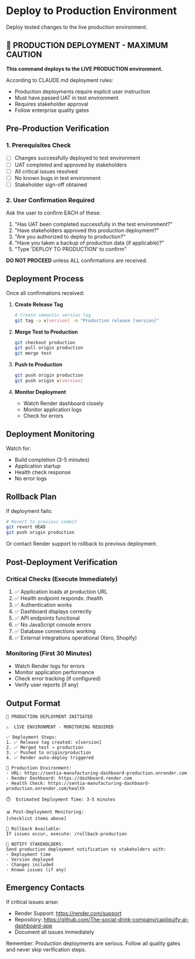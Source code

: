 # Deploy to Production Environment

Deploy tested changes to the live production environment.

## 🔴 PRODUCTION DEPLOYMENT - MAXIMUM CAUTION

**This command deploys to the LIVE PRODUCTION environment.**

According to CLAUDE.md deployment rules:
- Production deployments require explicit user instruction
- Must have passed UAT in test environment
- Requires stakeholder approval
- Follow enterprise quality gates

## Pre-Production Verification

### 1. Prerequisites Check
- [ ] Changes successfully deployed to test environment
- [ ] UAT completed and approved by stakeholders
- [ ] All critical issues resolved
- [ ] No known bugs in test environment
- [ ] Stakeholder sign-off obtained

### 2. User Confirmation Required

Ask the user to confirm EACH of these:
1. "Has UAT been completed successfully in the test environment?"
2. "Have stakeholders approved this production deployment?"
3. "Are you authorized to deploy to production?"
4. "Have you taken a backup of production data (if applicable)?"
5. "Type 'DEPLOY TO PRODUCTION' to confirm"

**DO NOT PROCEED** unless ALL confirmations are received.

## Deployment Process

Once all confirmations received:

1. **Create Release Tag**
   ```bash
   # Create semantic version tag
   git tag -a v[version] -m "Production release [version]"
   ```

2. **Merge Test to Production**
   ```bash
   git checkout production
   git pull origin production
   git merge test
   ```

3. **Push to Production**
   ```bash
   git push origin production
   git push origin v[version]
   ```

4. **Monitor Deployment**
   - Watch Render dashboard closely
   - Monitor application logs
   - Check for errors

## Deployment Monitoring

Watch for:
- Build completion (3-5 minutes)
- Application startup
- Health check response
- No error logs

## Rollback Plan

If deployment fails:
```bash
# Revert to previous commit
git revert HEAD
git push origin production
```

Or contact Render support to rollback to previous deployment.

## Post-Deployment Verification

### Critical Checks (Execute Immediately)
1. ✅ Application loads at production URL
2. ✅ Health endpoint responds: /health
3. ✅ Authentication works
4. ✅ Dashboard displays correctly
5. ✅ API endpoints functional
6. ✅ No JavaScript console errors
7. ✅ Database connections working
8. ✅ External integrations operational (Xero, Shopify)

### Monitoring (First 30 Minutes)
- Watch Render logs for errors
- Monitor application performance
- Check error tracking (if configured)
- Verify user reports (if any)

## Output Format

```
🚀 PRODUCTION DEPLOYMENT INITIATED

⚠️  LIVE ENVIRONMENT - MONITORING REQUIRED

✅ Deployment Steps:
1. ✅ Release tag created: v[version]
2. ✅ Merged test → production
3. ✅ Pushed to origin/production
4. ✅ Render auto-deploy triggered

🔗 Production Environment:
- URL: https://sentia-manufacturing-dashboard-production.onrender.com
- Render Dashboard: https://dashboard.render.com
- Health Check: https://sentia-manufacturing-dashboard-production.onrender.com/health

⏱️  Estimated Deployment Time: 3-5 minutes

📊 Post-Deployment Monitoring:
[checklist items above]

🔄 Rollback Available:
If issues occur, execute: /rollback-production

📧 NOTIFY STAKEHOLDERS:
Send production deployment notification to stakeholders with:
- Deployment time
- Version deployed
- Changes included
- Known issues (if any)
```

## Emergency Contacts

If critical issues arise:
- Render Support: https://render.com/support
- Repository: https://github.com/The-social-drink-company/capliquify-ai-dashboard-app
- Document all issues immediately

Remember: Production deployments are serious. Follow all quality gates and never skip verification steps.
